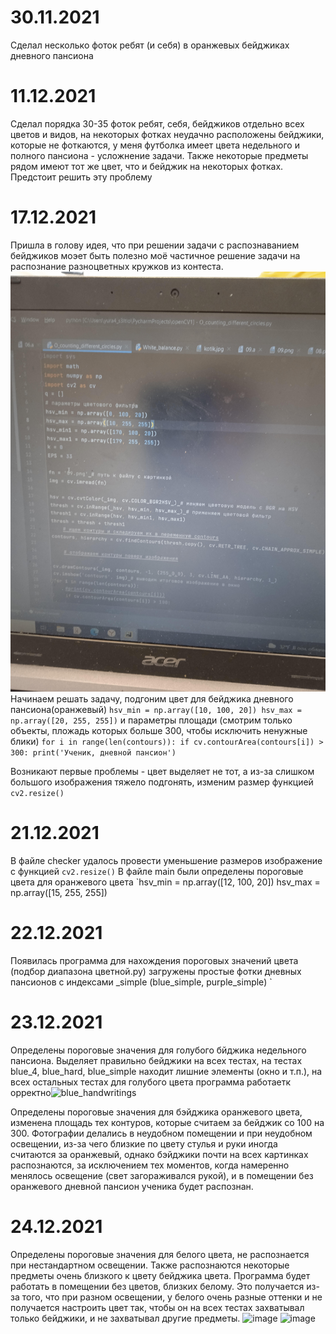 30.11.2021
==
Сделал несколько фоток ребят (и себя) в оранжевых бейджиках дневного пансиона

11.12.2021
==
Сделал порядка 30-35 фоток ребят, себя, бейджиков отдельно всех цветов и видов, на некоторых фотках неудачно расположены бейджики, которые не фоткаются, у меня футболка имеет цвета недельного и полного пансиона - усложнение задачи. Также некоторые предметы рядом имеют тот же цвет, что и бейджик на некоторых фотках. Предстоит решить эту проблему

17.12.2021
==
Пришла в голову идея, что при решении задачи с распознаванием бейджиков моэет быть полезно моё частичное решение задачи на распознание разноцветных кружков из контеста.
![](photos/screen_of_problem_O.jpg)
Начинаем решать задачу, подгоним цвет для бейджика дневного пансиона(оранжевый)
`hsv_min = np.array([10, 100, 20])
hsv_max = np.array([20, 255, 255])` и параметры площади (смотрим только объекты, пложадь которых больше 300, чтобы исключить ненужные блики)
`for i in range(len(contours)):
    if cv.contourArea(contours[i]) > 300:
        print('Ученик, дневной пансион')`

Возникают первые проблемы - цвет выделяет не тот, а из-за слишком большого изображения тяжело подгонять, изменим размер функцией `cv2.resize()`

21.12.2021
==
В файле checker удалось провести уменьшение размеров изображение с функцией `cv2.resize()`
В файле main были определены пороговые цвета для оранжевого цвета `hsv_min = np.array([12, 100, 20])
hsv_max = np.array([15, 255, 255])

22.12.2021
==
Появилась программа для нахождения пороговых значений цвета (подбор диапазона цветной.py) загружены простые фотки дневных пансионов с индексами _simple (blue_simple, purple_simple)
`

23.12.2021
==
Определены пороговые значения для голубого бйджика недельного пансиона. Выделяет правильно бейджики на всех тестах, на тестах blue_4, blue_hard, blue_simple находит лишние элементы (окно и т.п.), на всех остальных тестах для голубого цвета программа работаетк орректно![blue_handwritings](https://user-images.githubusercontent.com/95736021/147293891-c5e9af93-2abe-41af-928a-9ed5a3c08c5b.jpg)

Определены пороговые значения для бэйджика оранжевого цвета, изменена площадь тех контуров, которые считаем за бейджик со 100 на 300. Фотографии делались в неудобном помещении и при неудобном освещении, из-за чего близкие по цвету стулья и руки иногда считаются за оранжевый, однако бэйджики почти на всех картинках распознаются, за исключением тех моментов, когда намеренно менялось освещение (свет загораживался рукой), и в помещении без оранжевого дневной пансион ученика будет распознан.

24.12.2021
==
Определены пороговые значения для белого цвета, не распознается при нестандартном освещении. Также распознаются некоторые предметы очень близкого к цвету бейджика цвета. Программа будет работать в помещении без цветов, близких белому. Это получается из-за того, что при разном освещении, у белого очень разные оттенки и не получается настроить цвет так, чтобы он на всех тестах захватывал только бейджики, и не захватывал другие предметы.
![image](https://user-images.githubusercontent.com/95736021/147323898-c5950888-db96-448c-8019-ca33efce7c87.png)
![image](https://user-images.githubusercontent.com/95736021/147324110-3b407d71-4e85-4d98-8247-bb2edb2de98b.png)


